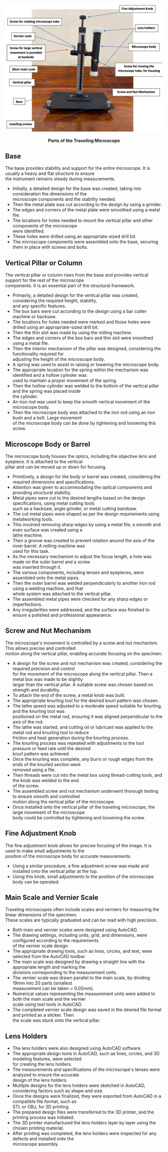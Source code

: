 

<div style="text-align:center;">
  <img src="parts%20of%20the%20traveling%20microscope.jpg" alt="Parts of the Traveling Microscope">
  <p><b>Parts of the Traveling Microscope</b></p>
</div>







## **Base**
The base provides stability and support for the entire microscope. It is usually a heavy and flat structure to ensure  
the instrument remains steady during measurements.

- Initially, a detailed design for the base was created, taking into consideration the dimensions of the  
  microscope components and the stability needed.
- Then the metal plate was cut according to the design by using a grinder.
- The edges and corners of the metal plate were smoothed using a metal file.
- The locations for holes needed to mount the vertical pillar and other components of the microscope  
  were identified.
- These holes were drilled using an appropriate-sized drill bit.
- The microscope components were assembled onto the base, securing them in place with screws and bolts.

## **Vertical Pillar or Column**
The vertical pillar or column rises from the base and provides vertical support for the rest of the microscope  
components. It is an essential part of the structural framework.

- Primarily, a detailed design for the vertical pillar was created, considering the required height, stability,  
  and any specific features.
- The box bars were cut according to the design using a bar cutter machine or hacksaw.
- The locations for holes needed were marked and those holes were drilled using an appropriate-sized drill bit.
- Then the thin slot was made by using the milling machine.
- The edges and corners of the box bars and thin slot were smoothed using a metal file.
- Then the interior mechanism of the pillar was designed, considering the functionality required for  
  adjusting the height of the microscope body.
- A spring was used to assist in raising or lowering the microscope body.
- The appropriate location for the spring within the mechanism was identified and a hollow cylinder was  
  used to maintain a proper movement of the spring.
- Then the hollow cylinder was welded to the bottom of the vertical pillar and the spring was placed inside  
  the cylinder.
- An iron rod was used to keep the smooth vertical movement of the microscope body.
- Then the microscope body was attached to the iron rod using an iron bush and a bolt. Large movement  
  of the microscope body can be done by tightening and loosening this screw.

## **Microscope Body or Barrel**
The microscope body houses the optics, including the objective lens and eyepiece. It is attached to the vertical  
pillar and can be moved up or down for focusing.

- Primitively, a design for the body or barrel was created, considering the required dimensions and specifications.
- Attention was given to accommodating the optical components and providing structural stability.
- Metal pipes were cut to the desired lengths based on the design specifications, using metal cutting tools  
  such as a hacksaw, angle grinder, or metal cutting bandsaw.
- The cut metal pipes were shaped as per the design requirements using metalworking tools.
- This involved removing sharp edges by using a metal file; a smooth and even surface was created using a  
  lathe machine.
- Then a groove was created to prevent rotation around the axis of the inner barrel. A milling machine was  
  used for this task.
- As the necessary mechanism to adjust the focus length, a hole was made on the outer barrel and a screw  
  was inserted through it.
- The various components, including lenses and eyepieces, were assembled onto the metal pipes.
- Then the outer barrel was welded perpendicularly to another iron rod using a welding machine, and that  
  whole system was attached to the vertical pillar.
- The assembled metal pipes were checked for any sharp edges or imperfections.
- Any irregularities were addressed, and the surface was finished to ensure a polished and professional appearance.

## **Screw and Nut Mechanism**
The microscope's movement is controlled by a screw and nut mechanism. This allows precise and controlled  
motion along the vertical pillar, enabling accurate focusing on the specimen.

- A design for the screw and nut mechanism was created, considering the required precision and control  
  for the movement of the microscope along the vertical pillar. Then a metal box was made to be slightly  
  larger than the vertical pillar. A suitable screw was chosen based on strength and durability.
- To attach the end of the screw, a metal knob was built.
- The appropriate knurling tool for the desired knurl pattern was chosen.
- The lathe speed was adjusted to a moderate speed suitable for knurling, and the knurling tool was  
  positioned on the metal rod, ensuring it was aligned perpendicular to the axis of the rod.
- The lathe was started, and cutting oil or lubricant was applied to the metal rod and knurling tool to reduce  
  friction and heat generation during the knurling process.
- The knurling process was repeated with adjustments to the tool pressure or feed rate until the desired  
  knurl pattern was achieved.
- Once the knurling was complete, any burrs or rough edges from the ends of the knurled section were  
  removed using a file.
- Then threads were cut into the metal box using thread-cutting tools, and the knob was welded to the end  
  of the screw.
- The assembled screw and nut mechanism underwent thorough testing to ensure smooth and controlled  
  motion along the vertical pillar of the microscope.
- Once installed onto the vertical pillar of the traveling microscope, the large movement of the microscope  
  body could be controlled by tightening and loosening the screw.

## **Fine Adjustment Knob**
The fine adjustment knob allows for precise focusing of the image. It is used to make small adjustments to the  
position of the microscope body for accurate measurements.

- Using a similar procedure, a fine adjustment screw was made and installed onto the vertical pillar at the top.
- Using this knob, small adjustments to the position of the microscope body can be operated.

## **Main Scale and Vernier Scale**
Traveling microscopes often include scales and verniers for measuring the linear dimensions of the specimen.  
These scales are typically graduated and can be read with high precision.

- Both main and vernier scales were designed using AutoCAD.
- The drawing settings, including units, grid, and dimensions, were configured according to the requirements  
  of the vernier scale design.
- The appropriate drawing tools, such as lines, circles, and text, were selected from the AutoCAD toolbar.
- The main scale was designed by drawing a straight line with the appropriate length and marking the  
  divisions corresponding to the measurement units.
- The vernier scale was drawn parallel to the main scale, by dividing 19mm into 20 parts (smallest  
  measurement can be taken = 0.05mm).
- Numerical values representing the measurement units were added to both the main scale and the vernier  
  scale using text tools in AutoCAD.
- The completed vernier scale design was saved in the desired file format and printed as a sticker. Then  
  the scale was stuck onto the vertical pillar.

## **Lens Holders**
- The lens holders were also designed using AutoCAD software.
- The appropriate design tools in AutoCAD, such as lines, circles, and 3D modeling features, were selected  
  for creating the lens holders.
- The measurements and specifications of the microscope's lenses were analyzed to ensure the accurate  
  design of the lens holders.
- Multiple designs for the lens holders were sketched in AutoCAD, considering factors such as shape and size.
- Once the designs were finalized, they were exported from AutoCAD in a compatible file format, such as  
  STL or OBJ, for 3D printing.
- The prepared design files were transferred to the 3D printer, and the printing process was initiated.
- The 3D printer manufactured the lens holders layer by layer using the chosen printing material.
- After printing was completed, the lens holders were inspected for any defects and installed onto the  
  microscope assembly.
